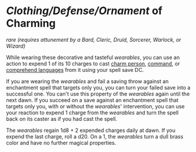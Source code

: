 # *Clothing/Defense/Ornament* of Charming
*rare (requires attunement by a Bard, Cleric, Druid, Sorcerer, Warlock, or Wizard)*

While wearing these decorative and tasteful *wearables*, you can use an action to expend 1 of its 10 charges to cast [charm person](../Spells/charm-person.md), [command](../Spells/command.md), or [comprehend languages](../Spells/comprehend-languages.md) from it using your spell save DC.

If you are wearing the *wearables* and fail a saving throw against an enchantment spell that targets only you, you can turn your failed save into a successful one. You can't use this property of the *wearables* again until the next dawn. If you succeed on a save against an enchantment spell that targets only you, with or without the *wearables*' intervention, you can use your reaction to expend 1 charge from the *wearables* and turn the spell back on its caster as if you had cast the spell.

The *wearables* regain 1d8 + 2 expended charges daily at dawn. If you expend the last charge, roll a d20. On a 1, the *wearables* turn a dull brass color and have no further magical properties.
